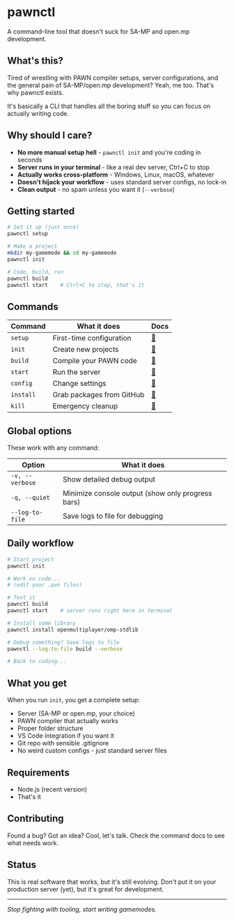 # pawnctl

A command-line tool that doesn't suck for SA-MP and open.mp development.

## What's this?

Tired of wrestling with PAWN compiler setups, server configurations, and the general pain of SA-MP/open.mp development? Yeah, me too. That's why pawnctl exists.

It's basically a CLI that handles all the boring stuff so you can focus on actually writing code.

## Why should I care?

- **No more manual setup hell** - `pawnctl init` and you're coding in seconds
- **Server runs in your terminal** - like a real dev server, Ctrl+C to stop
- **Actually works cross-platform** - Windows, Linux, macOS, whatever
- **Doesn't hijack your workflow** - uses standard server configs, no lock-in
- **Clean output** - no spam unless you want it (`--verbose`)

## Getting started

```bash
# Set it up (just once)
pawnctl setup

# Make a project
mkdir my-gamemode && cd my-gamemode
pawnctl init

# Code, build, run
pawnctl build
pawnctl start    # Ctrl+C to stop, that's it
```

## Commands

| Command | What it does | Docs |
|---------|--------------|------|
| `setup` | First-time configuration | [📖](src/commands/setup/README.md) |
| `init` | Create new projects | [📖](src/commands/init/README.md) |
| `build` | Compile your PAWN code | [📖](src/commands/build/README.md) |
| `start` | Run the server | [📖](src/commands/start/README.md) |
| `config` | Change settings | [📖](src/commands/config/README.md) |
| `install` | Grab packages from GitHub | [📖](src/commands/install/README.md) |
| `kill` | Emergency cleanup | [📖](src/commands/kill/README.md) |

## Global options

These work with any command:

| Option | What it does |
|--------|--------------|
| `-v, --verbose` | Show detailed debug output |
| `-q, --quiet` | Minimize console output (show only progress bars) |
| `--log-to-file` | Save logs to file for debugging |

## Daily workflow

```bash
# Start project
pawnctl init

# Work on code...
# (edit your .pwn files)

# Test it
pawnctl build
pawnctl start    # server runs right here in terminal

# Install some library
pawnctl install openmultiplayer/omp-stdlib

# Debug something? Save logs to file
pawnctl --log-to-file build --verbose

# Back to coding...
```

## What you get

When you run `init`, you get a complete setup:
- Server (SA-MP or open.mp, your choice)
- PAWN compiler that actually works
- Proper folder structure
- VS Code integration if you want it
- Git repo with sensible .gitignore
- No weird custom configs - just standard server files

## Requirements

- Node.js (recent version)
- That's it

## Contributing

Found a bug? Got an idea? Cool, let's talk. Check the command docs to see what needs work.

## Status

This is real software that works, but it's still evolving. Don't put it on your production server (yet), but it's great for development.

---

*Stop fighting with tooling, start writing gamemodes.*